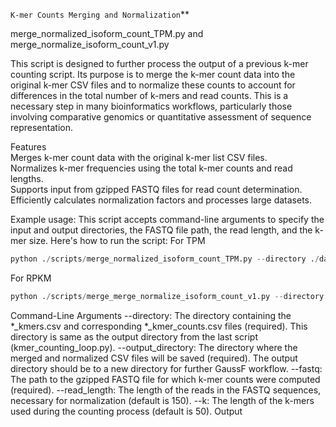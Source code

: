 `K-mer Counts Merging and Normalization`**

merge_normalized_isoform_count_TPM.py and merge_normalize_isoform_count_v1.py

This script is designed to further process the output of a previous k-mer counting script. Its purpose is to merge the k-mer count data into the original k-mer CSV files and to normalize these counts to account for differences in the total number of k-mers and read counts. This is a necessary step in many bioinformatics workflows, particularly those involving comparative genomics or quantitative assessment of sequence representation.

Features<br>
Merges k-mer count data with the original k-mer list CSV files.<br>
Normalizes k-mer frequencies using the total k-mer counts and read lengths.<br>
Supports input from gzipped FASTQ files for read count determination.<br>
Efficiently calculates normalization factors and processes large datasets.<br>

Example usage:
This script accepts command-line arguments to specify the input and output directories, the FASTQ file path, the read length, and the k-mer size. Here's how to run the script:
For TPM
```python
python ./scripts/merge_normalized_isoform_count_TPM.py --directory ./data/input --output_directory ./data/output --read_length 150 --k 50
```

For RPKM
```python
python ./scripts/merge_merge_normalize_isoform_count_v1.py --directory ./data/input --output_directory ./data/output --read_length 150 --k 50
```

Command-Line Arguments
--directory: The directory containing the *_kmers.csv and corresponding *_kmer_counts.csv files (required). This directory is same as the output directory from the last script (kmer_counting_loop.py).
--output_directory: The directory where the merged and normalized CSV files will be saved (required). The output directory should be to a new directory for further GaussF workflow.
--fastq: The path to the gzipped FASTQ file for which k-mer counts were computed (required).
--read_length: The length of the reads in the FASTQ sequences, necessary for normalization (default is 150).
--k: The length of the k-mers used during the counting process (default is 50).
Output